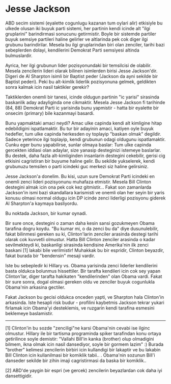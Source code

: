 # Jesse Jackson

ABD secim sistemi (eyalette cogunlugu kazanan tum oylari alir)
etkisiyle bu ulkede olusan iki buyuk parti sistemi, her partinin kendi
icinde alt "ilgi gruplarini" barindirmasi sonucunu getirmistir. Boyle
bir sistemde partiler buyuk semsiye partileri haline gelirler ve
altlarinda pek cok diger ilgi grubunu barindirilar. Mesela bu ilgi
gruplarindan biri olan zenciler, tarihi bazi sebeplerden dolayi,
kendilerini Demokrat Parti semsiyesi altinda bulmuslardir.

Ayrica, her ilgi grubunun lider pozisyonundaki bir temsilcisi de
olabilir. Mesela zencilerin lideri olarak bilinen isimlerden birisi
Jesse Jackson'dir. Digeri de Al Sharpton isimli bir Baptist peder
(Jackson da ayni sekilde bir Baptist pederi). Peki bu alt-kimlik
liderlik pozisyonuna gelmek, geldikten sonra kalmak icin nasil
taktikler gerekir?

Taktiklerden onemli bir tanesi, icinde oldugun partinin "ic yarisi"
sirasinda baskanlik aday adayliginda one cikmaktir. Mesela Jesse
Jackson fi tarihinde (84, 88) Demokrat Parti ic yarisinda bunu
yapmistir - hatta bir eyalette bir onsecim (primary) bile kazanmayi
basardi.

Bunu yapmaktaki amaci neydi? Amac ulke capinda kendi alt kimligine
hitap edebildigini ispatlamaktir. Bu tur bir adayinin amaci, katiyen
oyle buyuk hedefler, tum ulke capinda herkesden oy toplayip "baskan
olmak" degildir. Sadece yeterince ilgi toplayip, kendi grubunun odagi
oldugunu ispatlamaktir. Cunku eger bunu yapabilirse, sunlar olmaya
baslar: Tum ulke capinda gercekten iddiasi olan adaylar, size yanasip
desteginizi istemeye baslarlar. Bu destek, daha fazla alt-kimliginden
insanlarin destegini cekebilir, gerisi cig etkisini cagristiran bir
buyume haline gelir. Bu sekilde yukselerek, kendi grubunuzu temsilen o
parti icindeki guc merkezi siz haline gelirsiniz.

Jesse Jackson'a donelim. Bu kisi, uzun sure Demokrat Parti icindeki en
onemli zenci lideri pozisyonunu muhafaza etmistir. Mesela Bill Clinton
destegini almak icin ona pek cok kez gitmistir... Fakat son zamanlarda
Jackson'in ismi bazi skandallara karismisti ve onemli olan her seyin
bir yaris konusu olmasi normal oldugu icin DP icinde zenci liderligi
pozisyonu giderek Al Sharpton'a kaymaya basliyordu.

Bu noktada Jackson, bir kumar oynadi.

Bir sure once, destegini o zaman daha kesin sansi gozukmeyen Obama
tarafina dogru koydu. "Bu kumar mi, o da zenci bu da" diye
dusunulebilir, fakat bilinmesi gereken su ki, Clinton'larin zenciler
arasinda destegi tarihi olarak cok kuvvetli olmustur. Hatta Bill
Clinton zenciler arasinda o kadar sevilmekteydi ki, baskanligi
sirasinda kendisine Amerika'nin ilk zenci baskani [1] lakabi bile
verilmistir! Muhakkak bu bir espridir, Clinton beyazdir, fakat burada
bir "bendensin" mesaji vardir.

Iste bu sebepledir ki Hillary vs. Obama yarisinda zenci liderler
kendilerini basta oldukca bolunmus hissettiler. Bir tarafta kendileri
icin cok sey yapan Clinton'lar, diger tarafta hakikaten
"kendilerinden" olan Obama vardi. Fakat bir sure sonra, dogal olmasi
gereken oldu ve zenciler buyuk cogunlukla Obama'nin arkasina gectiler.

Fakat Jackson bu gecisi oldukca onceden yapti, ve Sharpton hala
Clinton'in arkasinda. Iste hesapli risk budur - profilini kaybetmis
Jackson tekrar yukari firlamak icin Obama'yi desteklemis, ve ruzgarin
kendi tarafina esmesini beklemeye baslamistir.

---

[1] Clinton'in bu sozde "zenciligi"ne karsi Obama'nin cevabi ise
ilginc olmustur. Hillary ile bir tartisma programinda spiker
tarafindan konu ortaya getirilince soyle demistir: "Vallahi Bill'in
kanka (brother) olup olmadigini bilmem, ikna olmak icin nasil
dansediyor, soyle bir gormem lazim" :) Burada "brother" kelimesi
zencilerin birbiri icin kullandigi bir lakaptir ve bu lakabin Bill
Clinton icin kullanilmasi bir komiklik tabii.. . Obama'nin sozunun
Bill'i danseder sekilde bir zihin imaji cagristirmasi da baska bir
komiklik..

[2] ABD'de yaygin bir espri (ve gercek) zencilerin beyazlardan cok
daha iyi dansettigidir.

